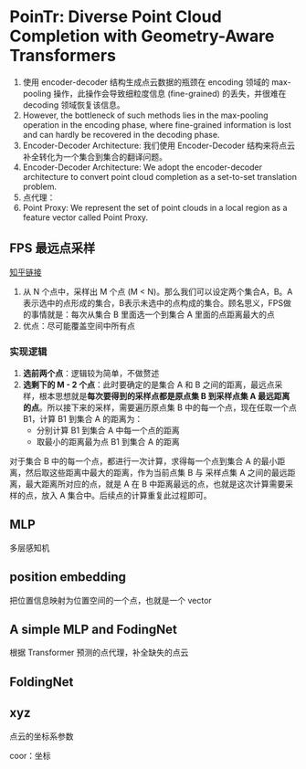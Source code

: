 # PoinTr: Diverse Point Cloud Completion with Geometry-Aware Transformers

1. 使用 encoder-decoder 结构生成点云数据的瓶颈在 encoding 领域的 max-pooling 操作，此操作会导致细粒度信息 (fine-grained) 的丢失，并很难在 decoding 领域恢复该信息。
2. However, the bottleneck of such methods lies in the max-pooling operation in the encoding phase, where fine-grained information is lost and can hardly be recovered in the decoding phase.
3. Encoder-Decoder Architecture: 我们使用 Encoder-Decoder 结构来将点云补全转化为一个集合到集合的翻译问题。
4. Encoder-Decoder Architecture: We adopt the encoder-decoder architecture to convert point cloud completion as
a set-to-set translation problem.
5. 点代理：
6. Point Proxy: We represent the set of point clouds in a local region as a feature vector called Point Proxy.

## FPS 最远点采样

[知乎链接](https://zhuanlan.zhihu.com/p/209251414)

1. 从 N 个点中，采样出 M 个点 (M < N)。那么我们可以设定两个集合A，B。A 表示选中的点形成的集合，B表示未选中的点构成的集合。顾名思义，FPS做的事情就是：每次从集合 B 里面选一个到集合 A 里面的点距离最大的点
2. 优点：尽可能覆盖空间中所有点

### 实现逻辑

1. **选前两个点**：逻辑较为简单，不做赘述
2. **选剩下的 M - 2 个点**：此时要确定的是集合 A 和 B 之间的距离，最远点采样，根本思想就是**每次要得到的采样点都是原点集 B 到采样点集 A 最远距离的点**。所以接下来的采样，需要遍历原点集 B 中的每一个点，现在任取一个点 B1，计算 B1 到集合 A 的距离为：
    - 分别计算 B1 到集合 A 中每一个点的距离
    - 取最小的距离最为点 B1 到集合 A 的距离

对于集合 B 中的每一个点，都进行一次计算，求得每一个点到集合 A 的最小距离，然后取这些距离中最大的距离，作为当前点集 B 与 采样点集 A 之间的最远距离，最大距离所对应的点，就是 A 在 B 中距离最远的点，也就是这次计算需要采样的点，放入 A 集合中。后续点的计算重复此过程即可。

## MLP

多层感知机

## position embedding

把位置信息映射为位置空间的一个点，也就是一个 vector

## A simple MLP and FodingNet

根据 Transformer 预测的点代理，补全缺失的点云

## FoldingNet

## xyz

点云的坐标系参数

coor：坐标
